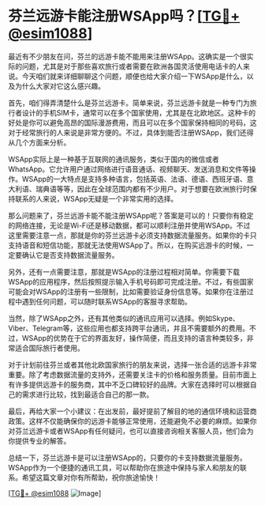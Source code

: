 # 芬兰远游卡能注册WSApp吗？[[TG💪+ @esim1088](https://t.me/s/esim1088)]

最近有不少朋友在问，芬兰的远游卡能不能用来注册WSApp。这确实是一个很实际的问题，尤其是对于那些喜欢旅行或者需要在欧洲各国灵活使用电话卡的人来说。今天咱们就来详细聊聊这个问题，顺便也给大家介绍一下WSApp是什么，以及为什么大家对它这么感兴趣。

首先，咱们得弄清楚什么是芬兰远游卡。简单来说，芬兰远游卡就是一种专门为旅行者设计的手机SIM卡，通常可以在多个国家使用，尤其是在北欧地区。这种卡的好处是你可以避免高昂的国际漫游费用，而且可以在多个国家保持相同的号码，这对于经常旅行的人来说是非常方便的。不过，具体到能否注册WSApp，我们还得从几个方面来分析。

WSApp实际上是一种基于互联网的通讯服务，类似于国内的微信或者WhatsApp。它允许用户通过网络进行语音通话、视频聊天、发送消息和文件等操作。WSApp的一大特点是支持多种语言，包括英语、法语、德语、西班牙语、意大利语、瑞典语等等，因此在全球范围内都有不少用户。对于想要在欧洲旅行时保持联系的人来说，WSApp无疑是一个非常实用的选择。

那么问题来了，芬兰远游卡能不能注册WSApp呢？答案是可以的！只要你有稳定的网络连接，无论是Wi-Fi还是移动数据，都可以顺利注册并使用WSApp。不过这里需要注意一点，那就是你的芬兰远游卡必须支持数据流量服务。如果你的卡只支持语音和短信功能，那就无法使用WSApp了。所以，在购买远游卡的时候，一定要确认它是否支持数据流量服务。

另外，还有一点需要注意，那就是WSApp的注册过程相对简单。你需要下载WSApp的应用程序，然后按照提示输入手机号码即可完成注册。不过，有些国家可能会对WSApp的注册有一些限制，比如需要验证身份信息等。如果你在注册过程中遇到任何问题，可以随时联系WSApp的客服寻求帮助。

当然，除了WSApp之外，还有其他类似的通讯应用可以选择。例如Skype、Viber、Telegram等，这些应用也都支持跨平台通讯，并且不需要额外的费用。不过，WSApp的优势在于它的界面友好，操作简便，而且支持的语言种类较多，非常适合国际旅行者使用。

对于计划前往芬兰或者其他北欧国家旅行的朋友来说，选择一张合适的远游卡非常重要。除了考虑数据流量的支持外，还需要关注卡的价格和服务质量。目前市面上有许多提供远游卡的服务商，其中不乏口碑较好的品牌。大家在选择时可以根据自己的需求进行比较，找到最适合自己的那一款。

最后，再给大家一个小建议：在出发前，最好提前了解目的地的通信环境和运营商政策。这样不仅能确保你的远游卡能够正常使用，还能避免不必要的麻烦。如果你对芬兰远游卡或者WSApp有任何疑问，也可以直接咨询相关客服人员，他们会为你提供专业的解答。

总结一下，芬兰远游卡是可以注册WSApp的，只要你的卡支持数据流量服务。WSApp作为一个便捷的通讯工具，可以帮助你在旅途中保持与家人和朋友的联系。希望这篇文章对你有所帮助，祝你旅途愉快！

[[TG💪+ @esim1088](https://t.me/s/esim1088) ![Image](https://i.postimg.cc/4NQfJmqS/Snipaste-2025-05-13-00-14-12.png)]